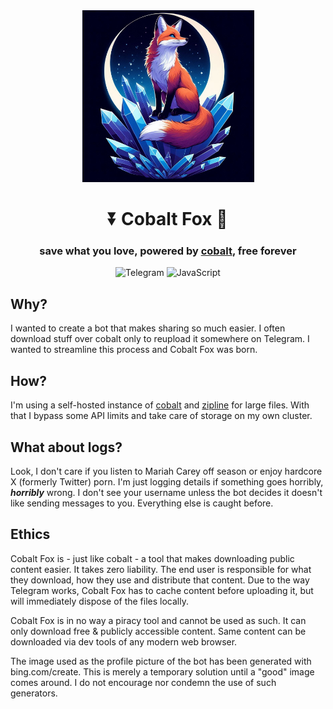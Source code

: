 <div align="center">

<img src="./pfp.jpeg" width="275px" />

# ⏬ Cobalt Fox 🦊
### save what you love, powered by [cobalt](https://github.com/imputnet/cobalt), free forever

![Telegram](https://img.shields.io/badge/Telegram-%232AABEE.svg?style=for-the-badge&logo=telegram&logoColor=white)
![JavaScript](https://img.shields.io/badge/javascript-%23323330.svg?style=for-the-badge&logo=javascript)

</div>

## Why?
I wanted to create a bot that makes sharing so much easier. I often download stuff over cobalt only to reupload it somewhere on Telegram. I wanted to streamline this process and Cobalt Fox was born.

## How?
I'm using a self-hosted instance of [cobalt](https://github.com/imputnet/cobalt) and [zipline](https://zipline.diced.sh) for large files. With that I bypass some API limits and take care of storage on my own cluster.

## What about logs?
Look, I don't care if you listen to Mariah Carey off season or enjoy hardcore X (formerly Twitter) porn. I'm just logging details if something goes horribly, ***horribly*** wrong. I don't see your username unless the bot decides it doesn't like sending messages to you. Everything else is caught before.

## Ethics
Cobalt Fox is - just like cobalt - a tool that makes downloading public content easier. It takes zero liability. The end user is responsible for what they download, how they use and distribute that content. Due to the way Telegram works, Cobalt Fox has to cache content before uploading it, but will immediately dispose of the files locally. 

Cobalt Fox is in no way a piracy tool and cannot be used as such. It can only download free & publicly accessible content. Same content can be downloaded via dev tools of any modern web browser.

The image used as the profile picture of the bot has been generated with bing.com/create. This is merely a temporary solution until a "good" image comes around. I do not encourage nor condemn the use of such generators.